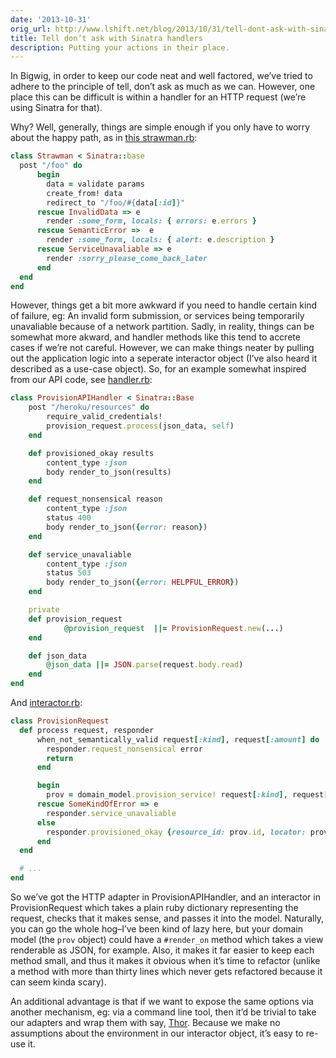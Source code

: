 ```yaml
---
date: '2013-10-31'
orig_url: http://www.lshift.net/blog/2013/10/31/tell-dont-ask-with-sinatra-handlers
title: Tell don’t ask with Sinatra handlers
description: Putting your actions in their place.
---
```

In Bigwig, in order to keep our code neat and well factored, we’ve tried
to adhere to the principle of tell, don’t ask as much as we can.
However, one place this can be difficult is within a handler for an HTTP
request (we’re using Sinatra for that).

Why? Well, generally, things are simple enough if you only have to worry
about the happy path, as in [this
strawman.rb](https://gist.github.com/cstorey/3b08f95add9f166e3211#file-strawman-rb):

```ruby
class Strawman < Sinatra::base
  post "/foo" do
      begin
        data = validate params
        create_from! data
        redirect_to "/foo/#{data[:id]}"
      rescue InvalidData => e
        render :some_form, locals: { errors: e.errors }
      rescue SemanticError =>  e
        render :some_form, locals: { alert: e.description }
      rescue ServiceUnavaliable => e
        render :sorry_please_come_back_later
      end
  end
end
```

However, things get a bit more awkward if you need to handle certain
kind of failure, eg: An invalid form submission, or services being
temporarily unavaliable because of a network partition. Sadly, in
reality, things can be somewhat more akward, and handler methods like
this tend to accrete cases if we’re not careful. However, we can make
things neater by pulling out the application logic into a seperate
interactor object (I’ve also heard it described as a use-case object).
So, for an example somewhat inspired from our API code, see
[handler.rb](https://gist.github.com/cstorey/3b08f95add9f166e3211#file-handler-rb):

```ruby
class ProvisionAPIHandler < Sinatra::Base
    post "/heroku/resources" do
        require_valid_credentials!
        provision_request.process(json_data, self)
    end

    def provisioned_okay results
        content_type :json
        body render_to_json(results)
    end

    def request_nonsensical reason
        content_type :json
        status 400
        body render_to_json({error: reason})
    end

    def service_unavaliable
        content_type :json
        status 503
        body render_to_json({error: HELPFUL_ERROR})
    end

    private
    def provision_request
            @provision_request  ||= ProvisionRequest.new(...)
    end

    def json_data
        @json_data ||= JSON.parse(request.body.read)
    end
end
```

And [interactor.rb](https://gist.github.com/cstorey/3b08f95add9f166e3211#file-interactor-rb):

```ruby
class ProvisionRequest
  def process request, responder
      when_not_semantically_valid request[:kind], request[:amount] do |error|
        responder.request_nonsensical error
        return
      end

      begin
        prov = domain_model.provision_service! request[:kind], request[:amount]
      rescue SomeKindOfError => e
        responder.service_unavaliable
      else
        responder.provisioned_okay {resource_id: prov.id, locator: prov.location}
      end
  end

  # ...
end
```

So we’ve got the HTTP adapter in ProvisionAPIHandler, and an interactor
in ProvisionRequest which takes a plain ruby dictionary representing the
request, checks that it makes sense, and passes it into the model.
Naturally, you can go the whole hog–I’ve been kind of lazy here, but
your domain model (the `prov` object) could have a `#render_on` method
which takes a view renderable as JSON, for example. Also, it makes it
far easier to keep each method small, and thus it makes it obvious when
it’s time to refactor (unlike a method with more than thirty lines which
never gets refactored because it can seem kinda scary).

An additional advantage is that if we want to expose the same options
via another mechanism, eg: via a command line tool, then it’d be trivial
to take our adapters and wrap them with say,
[Thor](https://github.com/erikhuda/thor). Because we make no assumptions
about the environment in our interactor object, it’s easy to re-use it.
